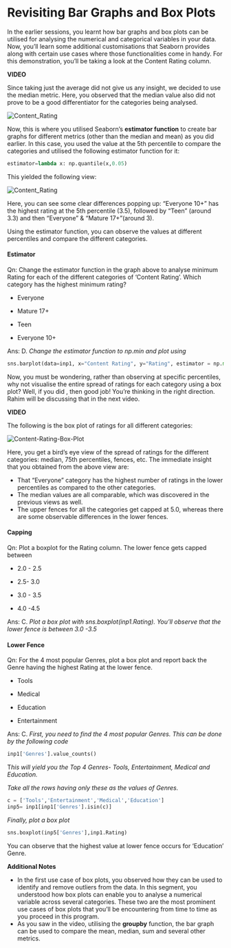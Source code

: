 # Revisiting Bar Graphs and Box Plots

In the earlier sessions, you learnt how bar graphs and box plots can be utilised for analysing the numerical and categorical variables in your data. Now, you’ll learn some additional customisations that Seaborn provides along with certain use cases where those functionalities come in handy. For this demonstration, you’ll be taking a look at the Content Rating column.

**VIDEO**

Since taking just the average did not give us any insight, we decided to use the median metric. Here, you observed that the median value also did not prove to be a good differentiator for the categories being analysed.

![Content_Rating](https://i.ibb.co/rsTBcf8/c210-image11.png)

Now, this is where you utilised Seaborn’s **estimator function** to create bar graphs for different metrics (other than the median and mean) as you did earlier. In this case, you used the value at the 5th percentile to compare the categories and utilised the following estimator function for it:

```python
estimator=lambda x: np.quantile(x,0.05)
```

This yielded the following view:

![Content_Rating](https://i.ibb.co/VqqfYVP/b-image13.png)

Here, you can see some clear differences popping up: “Everyone 10+” has the highest rating at the 5th percentile (3.5), followed by “Teen” (around 3.3) and then “Everyone” & “Mature 17+”(around 3).

Using the estimator function, you can observe the values at different percentiles and compare the different categories.

#### Estimator

Qn: Change the estimator function in the graph above to analyse minimum Rating for each of the different categories of ‘Content Rating’. Which category has the highest minimum rating?  

- Everyone

- Mature 17+

- Teen

- Everyone 10+

Ans: D. *Change the estimator function to np.min and plot using*

```python
sns.barplot(data=inp1, x="Content Rating", y="Rating", estimator = np.min)
```

Now, you must be wondering, rather than observing at specific percentiles, why not visualise the entire spread of ratings for each category using a box plot? Well, if you did , then good job! You’re thinking in the right direction.  Rahim will be discussing that in the next video.

**VIDEO**

The following is the box plot of ratings for all different categories:

![Content-Rating-Box-Plot](https://i.ibb.co/7CthvgW/Content-Rating-Box-Plot.png)

Here, you get a bird’s eye view of the spread of ratings for the different categories: median, 75th percentiles, fences, etc. The immediate insight that you obtained from the above view are:

- That “Everyone” category has the highest number of ratings in the lower percentiles as compared to the other categories.
- The median values are all comparable, which was discovered in the previous views as well.
- The upper fences for all the categories get capped at 5.0, whereas there are some observable differences in the lower fences.

#### Capping

Qn: Plot a boxplot for the Rating column. The lower fence gets capped between

- 2.0 - 2.5

- 2.5- 3.0

- 3.0 - 3.5

- 4.0 -4.5

Ans: C. *Plot a box plot with sns.boxplot(inp1.Rating). You’ll observe that the lower fence is between 3.0 -3.5*

#### Lower Fence

Qn: For the 4 most popular Genres, plot a box plot and report back the Genre having the highest Rating at the lower fence.  

- Tools

- Medical

- Education

- Entertainment

Ans: C. *First, you need to find the 4 most popular Genres. This can be done by the following code*

```python
inp1['Genres'].value_counts()
```

T*his will yield you the Top 4 Genres- Tools, Entertainment, Medical and Education.*

*Take all the rows having only these as the values of Genres.*

```python
c = ['Tools','Entertainment','Medical','Education']
inp5= inp1[inp1['Genres'].isin(c)]
```

*Finally, plot a box plot*

```python
sns.boxplot(inp5['Genres'],inp1.Rating)
```

You can observe that the highest value at lower fence occurs for ‘Education’ Genre.

**Additional Notes**

- In the first use case of box plots, you observed how they can be used to identify and remove outliers from the data. In this segment, you understood how box plots can enable you to analyse a numerical variable across several categories. These two are the most prominent use cases of box plots that you’ll be encountering from time to time as you proceed in this program.
- As you saw in the video, utilising the **groupby** function, the bar graph can be used to compare the mean, median, sum and several other metrics.
